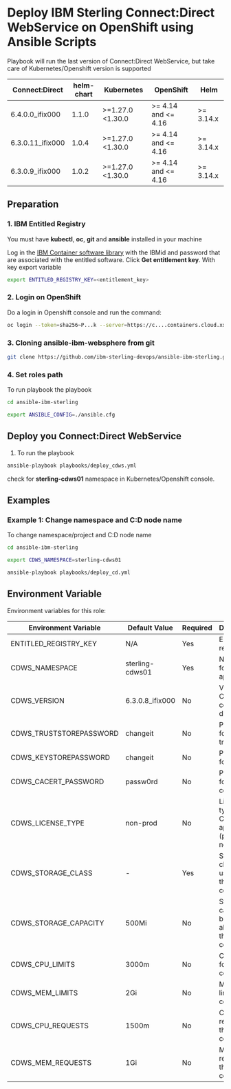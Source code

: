 # Deploy IBM Sterling Connect:Direct WebService on OpenShift using Ansible Scripts

Playbook will run the last version of Connect:Direct WebService, but take care of Kubernetes/Openshift version is supported

| Connect:Direct   | helm-chart | Kubernetes          | OpenShift           | Helm      |
|------------------|------------|---------------------|---------------------|-----------|
| 6.4.0.0_ifix000  | 1.1.0      | >=1.27.0 <1.30.0    | >= 4.14 and <= 4.16 | >= 3.14.x |
| 6.3.0.11_ifix000 | 1.0.4      | >=1.27.0 <1.30.0    | >= 4.14 and <= 4.16 | >= 3.14.x |
| 6.3.0.9_ifix000  | 1.0.2      | >=1.27.0 <1.30.0    | >= 4.14 and <= 4.16 | >= 3.14.x |


## Preparation

### 1. IBM Entitled Registry

You must have **kubectl**, **oc**, **git** and **ansible** installed in your machine

Log in the [IBM Container software library](https://myibm.ibm.com/products-services/containerlibrary) with the IBMid and password that are associated with the entitled software. Click **Get entitlement key**. With key export variable

```bash 
export ENTITLED_REGISTRY_KEY=<entitlement_key>
```

### 2. Login on OpenShift

Do a login in Openshift console and run the command:

```bash 
oc login --token=sha256~P...k --server=https://c....containers.cloud.xxx.com:31234
```

### 3. Cloning ansible-ibm-websphere from git

```bash 
git clone https://github.com/ibm-sterling-devops/ansible-ibm-sterling.git
```

### 4. Set roles path

To run playbook the playbook

```bash 
cd ansible-ibm-sterling

export ANSIBLE_CONFIG=./ansible.cfg 
```

## Deploy you Connect:Direct WebService

1) To run the playbook

```bash 
ansible-playbook playbooks/deploy_cdws.yml
```

check for **sterling-cdws01** namespace in Kubernetes/Openshift console.

## Examples

### Example 1: Change namespace and C:D node name

To change namespace/project and C:D node name

```bash 
cd ansible-ibm-sterling

export CDWS_NAMESPACE=sterling-cdws01

ansible-playbook playbooks/deploy_cd.yml
```


## Environment Variable

Environment variables for this role:

| Environment Variable        | Default Value   | Required | Description                                      |
|-----------------------------|-----------------|----------|--------------------------------------------------|
| ENTITLED_REGISTRY_KEY       | N/A             | Yes      | Entitlement registry key                         |
| CDWS_NAMESPACE              | sterling-cdws01 | Yes      | Namespace for C:D application                    |
| CDWS_VERSION                | 6.3.0.8_ifix000 | No       | Version of C:D container to deploy               |
| CDWS_TRUSTSTOREPASSWORD     | changeit        | No       | Password for truststore                          |
| CDWS_KEYSTOREPASSWORD       | changeit        | No       | Password for keystore                            |
| CDWS_CACERT_PASSWORD        | passw0rd        | No       | Password for CA certificate                      |
| CDWS_LICENSE_TYPE           | non-prod        | No       | License type for C:D application (prod or non-prod) |
| CDWS_STORAGE_CLASS          | -               | Yes      | Storage class to be used for the container            |
| CDWS_STORAGE_CAPACITY       | 500Mi           | No       | Storage capacity to be allocated to the container     |
| CDWS_CPU_LIMITS             | 3000m           | No       | CPU limit for the container                           |
| CDWS_MEM_LIMITS             | 2Gi             | No       | Memory limit for the container                        |
| CDWS_CPU_REQUESTS           | 1500m           | No       | CPU request for the container                         |
| CDWS_MEM_REQUESTS           | 1Gi             | No       | Memory request for the container                      |
